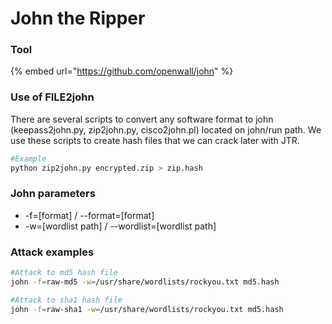 # John the Ripper

### Tool

{% embed url="https://github.com/openwall/john" %}

### Use of FILE2john

There are several scripts to convert any software format to john \(keepass2john.py, zip2john.py, cisco2john.pl\) located on john/run path. We use these scripts to create hash files that we can crack later with JTR.

```bash
#Example
python zip2john.py encrypted.zip > zip.hash
```

### John parameters

* -f=\[format\] / --format=\[format\]
* -w=\[wordlist path\] / --wordlist=\[wordlist path\]

### Attack examples

```bash
#Attack to md5 hash file
john -f=raw-md5 -w=/usr/share/wordlists/rockyou.txt md5.hash

#Attack to sha1 hash file
john -f=raw-sha1 -w=/usr/share/wordlists/rockyou.txt md5.hash
```

